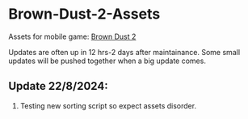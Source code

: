 # Brown-Dust-2-Assets
Assets for mobile game: [Brown Dust 2](https://www.browndust2.com/en-us/)

Updates are often up in 12 hrs-2 days after maintainance. Some small updates will be pushed together when a big update comes.

## Update 22/8/2024:

1. Testing new sorting script so expect assets disorder.
